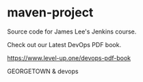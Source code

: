 # maven-project
Source code for James Lee's Jenkins course.

Check out our Latest DevOps PDF book.

https://www.level-up.one/devops-pdf-book

GEORGETOWN & devops
